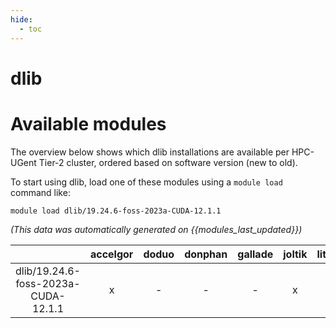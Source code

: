```yaml
---
hide:
  - toc
---
```


dlib
====

# Available modules


The overview below shows which dlib installations are available per HPC-UGent Tier-2 cluster, ordered based on software version (new to old).

To start using dlib, load one of these modules using a `module load` command like:

```shell
module load dlib/19.24.6-foss-2023a-CUDA-12.1.1
```

*(This data was automatically generated on {{modules_last_updated}})*  

| |accelgor|doduo|donphan|gallade|joltik|litleo|shinx|
| :---: | :---: | :---: | :---: | :---: | :---: | :---: | :---: |
|dlib/19.24.6-foss-2023a-CUDA-12.1.1|x|-|-|-|x|x|-|
